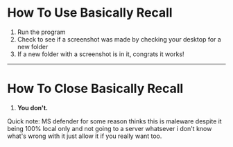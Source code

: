 # How To Use Basically Recall
1. Run the program
2. Check to see if a screenshot was made by checking your desktop for a new folder
3. If a new folder with a screenshot is in it, congrats it works!

___
# How To Close Basically Recall

1. **You don't.**

Quick note: MS defender for some reason thinks this is maleware despite it being 100% local only and not going to a server whatsever i don't know what's wrong with it just allow it if you really want too.
